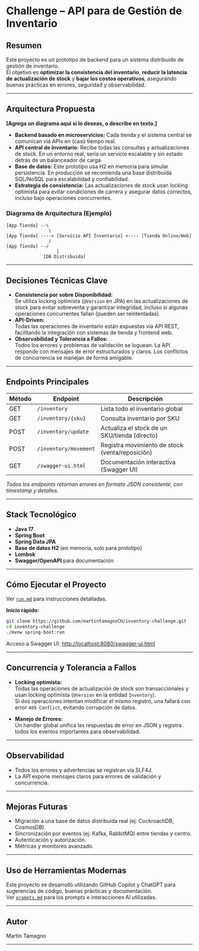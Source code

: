 # Challenge – API para de Gestión de Inventario

## Resumen

Este proyecto es un prototipo de backend para un sistema distribuido de gestión de inventario.  
El objetivo es **optimizar la consistencia del inventario**, **reducir la latencia de actualización de stock** y **bajar los costos operativos**, asegurando buenas prácticas en errores, seguridad y observabilidad.

---

## Arquitectura Propuesta

**[Agrega un diagrama aquí si lo deseas, o describe en texto.]**

- **Backend basado en microservicios:** Cada tienda y el sistema central se comunican vía APIs en (casi) tiempo real.
- **API central de inventario:** Recibe todas las consultas y actualizaciones de stock. En un entorno real, sería un servicio escalable y sin estado detrás de un balanceador de carga.
- **Base de datos:** Este prototipo usa H2 en memoria para simular persistencia. En producción se recomienda una base distribuida SQL/NoSQL para escalabilidad y confiabilidad.
- **Estrategia de consistencia:** Las actualizaciones de stock usan locking optimista para evitar condiciones de carrera y asegurar datos correctos, incluso bajo operaciones concurrentes.

### Diagrama de Arquitectura (Ejemplo)

```
[App Tienda] --\
                \
[App Tienda] ----> [Servicio API Inventario] <---- [Tienda Online/Web]
                /
[App Tienda] --/
                   |
              [DB Distribuida]
```

---

## Decisiones Técnicas Clave

- **Consistencia por sobre Disponibilidad:**  
  Se utiliza locking optimista (`@Version` en JPA) en las actualizaciones de stock para evitar sobreventa y garantizar integridad, incluso si algunas operaciones concurrentes fallan (pueden ser reintentadas).
- **API-Driven:**  
  Todas las operaciones de inventario están expuestas vía API REST, facilitando la integración con sistemas de tienda y frontend web.
- **Observabilidad y Tolerancia a Fallos:**  
  Todos los errores y problemas de validación se loguean. La API responde con mensajes de error estructurados y claros. Los conflictos de concurrencia se manejan de forma amigable.

---

## Endpoints Principales

| Método | Endpoint                      | Descripción                                      |
|--------|-------------------------------|--------------------------------------------------|
| GET    | `/inventory`                  | Lista todo el inventario global                  |
| GET    | `/inventory/{sku}`            | Consulta inventario por SKU                      |
| POST   | `/inventory/update`           | Actualiza el stock de un SKU/tienda (directo)    |
| POST   | `/inventory/movement`         | Registra movimiento de stock (venta/reposición)  |
| GET    | `/swagger-ui.html`            | Documentación interactiva (Swagger UI)           |

*Todos los endpoints retornan errores en formato JSON consistente, con timestamp y detalles.*

---

## Stack Tecnológico

- **Java 17**
- **Spring Boot**
- **Spring Data JPA**
- **Base de datos H2** (en memoria, solo para prototipo)
- **Lombok**
- **Swagger/OpenAPI** para documentación

---

## Cómo Ejecutar el Proyecto

Ver [`run.md`](./run.md) para instrucciones detalladas.

**Inicio rápido:**
```bash
git clone https://github.com/martintamagnoCH/inventory-challenge.git
cd inventory-challenge
./mvnw spring-boot:run
```
Acceso a Swagger UI: [http://localhost:8080/swagger-ui.html](http://localhost:8080/swagger-ui.html)

---

## Concurrencia y Tolerancia a Fallos

- **Locking optimista:**  
  Todas las operaciones de actualización de stock son transaccionales y usan locking optimista (`@Version` en la entidad `Inventory`).  
  Si dos operaciones intentan modificar el mismo registro, una fallará con error `409 Conflict`, evitando corrupción de datos.

- **Manejo de Errores:**  
  Un handler global unifica las respuestas de error en JSON y registra todos los eventos importantes para observabilidad.

---

## Observabilidad

- Todos los errores y advertencias se registran vía SLF4J.
- La API expone mensajes claros para errores de validación y concurrencia.

---

## Mejoras Futuras

- Migración a una base de datos distribuida real (ej: CockroachDB, CosmosDB).
- Sincronización por eventos (ej: Kafka, RabbitMQ) entre tiendas y centro.
- Autenticación y autorización.
- Métricas y monitoreo avanzado.

---

## Uso de Herramientas Modernas

Este proyecto se desarrolló utilizando GitHub Copilot y ChatGPT para sugerencias de código, buenas prácticas y documentación.  
Ver [`prompts.md`](./prompts.md) para los prompts e interacciones AI utilizadas.

---

## Autor

Martín Tamagno

---